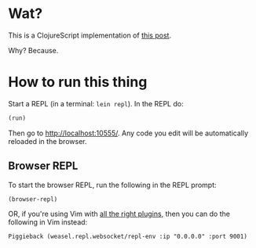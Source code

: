 # Wat?

This is a ClojureScript implementation of [this post](http://glenmaddern.com/articles/javascript-in-2015).

Why?  Because.

# How to run this thing

Start a REPL (in a terminal: `lein repl`). In the REPL do:

```clojure
(run)
```

Then go to <http://localhost:10555/>.  Any code you edit will be automatically reloaded in the browser.

## Browser REPL

To start the browser REPL, run the following in the REPL prompt:

```clojure
(browser-repl)
```

OR, if you're using Vim with [all the right plugins](http://endot.org/2014/02/12/setting-up-vim-for-clojure/), then you can do the following in Vim instead:

```
Piggieback (weasel.repl.websocket/repl-env :ip "0.0.0.0" :port 9001)
```
